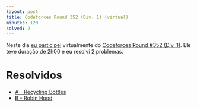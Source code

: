 ```yaml
---
layout: post
title: Codeforces Round 352 (Div. 1) (virtual)
minutes: 120
solved: 2
---
```


Neste dia [eu participei](http://codeforces.com/contest/671/standings/participant/8154305#p8154305) virtualmente do [Codeforces Round #352 (Div. 1)](http://codeforces.com/contest/671). Ele teve duração de 2h00 e eu resolvi 2 problemas.

# Resolvidos
- [A - Recycling Bottles](http://codeforces.com/contest/671/problem/A)
- [B - Robin Hood](http://codeforces.com/contest/671/problem/B)
